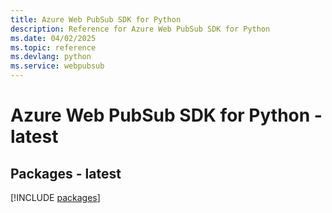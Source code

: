 ```yaml
---
title: Azure Web PubSub SDK for Python
description: Reference for Azure Web PubSub SDK for Python
ms.date: 04/02/2025
ms.topic: reference
ms.devlang: python
ms.service: webpubsub
---
```

# Azure Web PubSub SDK for Python - latest
## Packages - latest
[!INCLUDE [packages](web-pubsub-index.md)]